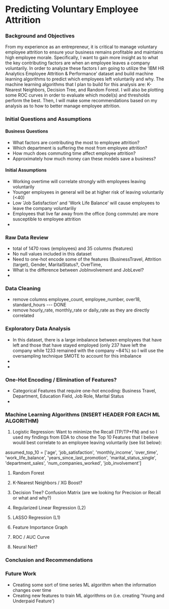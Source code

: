 # Predicting Voluntary Employee Attrition 

### Background and Objectives

From my experience as an entrepreneur, it is critical to manage voluntary employee attrition to ensure your business remains profitable and maintains high employee morale. Specifically, I want to gain more insight as to what the key contributing factors are when an employee leaves a company voluntarily. In order to analyze these factors I am going to utilize the ‘IBM HR Analytics Employee Attrition & Performance’ dataset and build machine learning algorithms to predict which employees left voluntarily and why. The machine learning algorithms that I plan to build for this analysis are: K-Nearest Neighbors, Decision Tree, and Random Forest. I will also be plotting some ROC curves in order to evaluate which model(s) and thresholds perform the best. Then, I will make some recommendations based on my analysis as to how to better manage employee attrition. 

### Initial Questions and Assumptions

#### Business Questions
* What factors are contributing the most to employee attrition?
* Which department is suffering the most from employee attrition?
* How much does commuting time affect employee attrition?
* Approximately how much money can these models save a business?

#### Initial Assumptions
* Working overtime will correlate strongly with employees leaving voluntarily
* Younger employees in general will be at higher risk of leaving voluntarily (<40)
* Low 'Job Satisfaction' and 'Work Life Balance' will cause employees to leave the company voluntariliy
* Employees that live far away from the office (long commute) are more susceptible to employee attrition
* 

### Raw Data Review
* total of 1470 rows (employees) and 35 columns (features)
* No null values included in this dataset
* Need to one-hot encode some of the features (BusinessTravel, Attrition (target), Gender, MaritalStatus?, OverTime, 
* What is the difference between JobInvolvement and JobLevel? 
* 

### Data Cleaning
* remove columns employee_count, employee_number, over18, standard_hours --- DONE
* remove hourly_rate, monthly_rate or daily_rate as they are directly correlated

### Exploratory Data Analysis

* In this dataset, there is a large imbalance between employees that have left and those that have stayed employed (only 237 have left the company while 1233 remained with the company ~84%) so I will use the oversampling technique SMOTE to account for this imbalance
* 
* 

### One-Hot Encoding / Elimination of Features?

* Categorical Features that require one-hot encoding: Business Travel, Department, Education Field, Job Role, Marital Status
* 

### Machine Learning Algorithms (INSERT HEADER FOR EACH ML ALGORITHM)

1) Logistic Regression: Want to minimize the Recall (TP/TP+FN) and so I used my findings from EDA to chose the Top 10 Features that I believe would best correlate to an employee leaving voluntarily (see list below):

assumed_top_10 = ['age', 'job_satisfaction', 'monthly_income', 'over_time', 'work_life_balance', 'years_since_last_promotion', 'marital_status_single', 'department_sales', 'num_companies_worked', 'job_involvement']


1) Random Forest

2) K-Nearest Neighbors / XG Boost?

3) Decision Tree? Confusion Matrix (are we looking for Precision or Recall or what and why?)

4) Regularized Linear Regression (L2) 

5) LASSO Regression (L1) 

6) Feature Importance Graph

7) ROC / AUC Curve

8) Neural Net?


### Conclusion and Recommendations

### Future Work
* Creating some sort of time series ML algorithm when the information changes over time
* Creating new features to train ML algorithms on (i.e. creating 'Young and Underpaid Feature')
